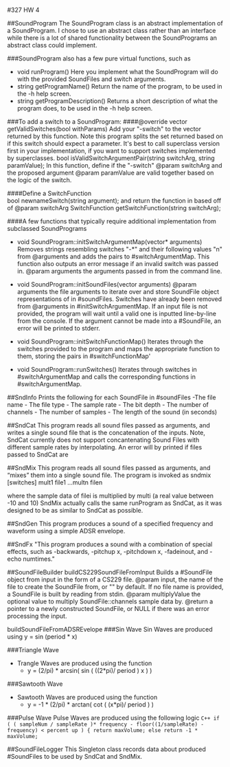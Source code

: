 #327 HW 4

##SoundProgram
The SoundProgram class is an abstract implementation of a SoundProgram. 
I chose to use an abstract class rather than an interface while there is a lot of shared functionality between the SoundPrograms an abstract class could implement. 

###SoundProgram also has a few pure virtual functions, such as
- void runProgram()
	Here you implement what the SoundProgram will do with the provided SoundFiles and switch arguments.
- string getProgramName()
	Return the name of the program, to be used in the -h help screen.
- string getProgramDescription()
	Returns a short description of what the program does, to be used in the -h help screen.

###To add a switch to a SoundProgram:
####@override
vector<string> getValidSwitches(bool withParams)
	 Add your "-switch" to the vector returned by this function. Note this program splits the set returned based on if this switch should expect a parameter. It's best to call superclass version first in your implementation, if you want to support switches implemented by superclasses. 
bool isValidSwitchArgumentPair(string switchArg, string paramValue);
	In this function, define if the "-switch" @param switchArg and the proposed argument @param paramValue are valid together based on the logic of the switch.

####Define a SwitchFunction  
	bool newnameSwitch(string argument);
	and return the function in based off of @param switchArg
	SwitchFunction getSwitchFunction(string switchArg);

####A few functions that typically require additional implementation from subclassed SoundPrograms
- void SoundProgram::initSwitchArgumentMap(vector<string>* arguments)
	Removes strings resembling switches "-*" and their following values "n" from @arguments and adds the pairs to #switchArgumentMap.
    This function also outputs an error message if an invalid switch was passed in.
    @param arguments the arguments passed in from the command line. 

- void SoundProgram::initSoundFiles(vector<string> arguments)
		@param arguments the file arguments to iterate over and store SoundFile object representations of in #soundFiles.
        Switches have already been removed from @arguments in #initSwitchArgumentMap. 
        If an input file is not provided, the program will wait until a valid one is inputted line-by-line from the console.
        If the argument cannot be made into a #SoundFile, an error will be printed to stderr.

- void SoundProgram::initSwitchFunctionMap()
    Iterates through the switches provided to the program and maps the appropriate function to them, storing the pairs in #switchFunctionMap'

- void SoundProgram::runSwitches()
	Iterates through switches in #switchArgumentMap and calls the corresponding functions in #switchArgumentMap.

##SndInfo
  Prints the following for each SoundFile in #soundFiles
    -The file name
    - The file type
    - The sample rate
    - The bit depth
    - The number of channels
    - The number of samples
    - The length of the sound (in seconds)


##SndCat
This program reads all sound files passed as arguments, and writes a single sound file that is the concatenation of the inputs. 
Note, SndCat currently does not support concantenating Sound Files with different sample rates by interpolating. An error will by printed if files passed to SndCat are 

##SndMix
This program reads all sound files passed as arguments, and “mixes” them into a single sound file. The program is invoked as 
sndmix [switches] mult1 file1 ...multn filen 
 
where the sample data of filei is multiplied by multi (a real value between -10 and 10)
SndMix actually calls the same runProgram as SndCat, as it was designed to be as similar to SndCat as possible.

##SndGen
	This program produces a sound of a specified frequency and waveform using a simple ADSR envelope.


##SndFx
	"This program produces a sound with a combination of special effects, such as -backwards, -pitchup x, -pitchdown x, -fadeinout, and -echo numtimes."	


##SoundFileBuilder
buildCS229SoundFileFromInput
    Builds a #SoundFile object from input in the form of a CS229 file.
    @param input, the name of the file to create the SoundFile from, or "" by default. If no file name is provided, a SoundFile is built by reading from stdin.
    @param multiplyValue the optional value to multiply SoundFile::channels sample data by.
    @return a pointer to a newly constructed SoundFile, or NULL if there was an error processing the input.

buildSoundFileFromADSREvelope
###Sin Wave
	Sin Waves are produced using
	y = sin (period * x)

###Triangle Wave
 - Trangle Waves are produced using the function 
 	- y = (2/pi) * arcsin( sin ( ((2*pi)/ period ) x ) )

###Sawtooth Wave
  - Sawtooth Waves are produced using the function
    - y = -1 * (2/pi) * arctan( cot ( (x*pi)/ period )  )

###Pulse Wave
	Pulse Waves are produced using the following logic
	  ```C++
	  if ( ( sampleNum / sampleRate )* frequency - floor((1/sampleRate) - frequency) < percent up ) {
        return maxVolume;
      else
        return -1 * maxVolume;
       ```

##SoundFileLogger
    This Singleton class records data about produced #SoundFiles to be used by SndCat and SndMix.
